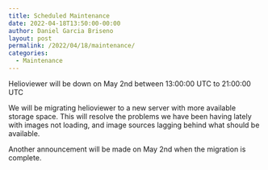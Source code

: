 ```yaml
---
title: Scheduled Maintenance
date: 2022-04-18T13:50:00-00:00
author: Daniel Garcia Briseno
layout: post
permalink: /2022/04/18/maintenance/
categories:
  - Maintenance
---
```


Helioviewer will be down on May 2nd between 13:00:00 UTC to 21:00:00
UTC

We will be migrating helioviewer to a new server with more available
storage space. This will resolve the problems we have been having
lately with images not loading, and image sources lagging behind what
should be available.

Another announcement will be made on May 2nd when the migration is
complete.
